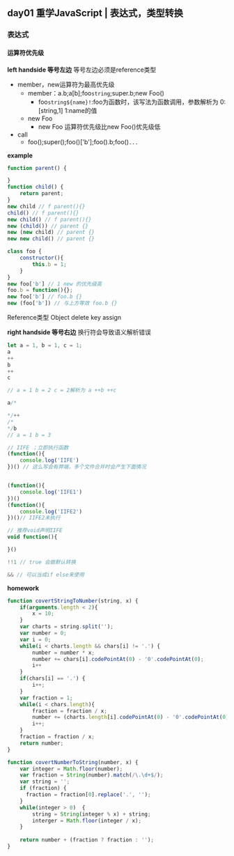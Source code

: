 ## day01 重学JavaScript | 表达式，类型转换

### 表达式
#### 运算符优先级 
**left handside 等号左边**
等号左边必须是reference类型  
- member，new运算符为最高优先级
  - member：a.b;a[b];foo`string`;super.b;new Foo()
    - foo`string${name}!`:foo为函数时，该写法为函数调用，参数解析为 0:[string,1] 1:name的值
  - new Foo
    - new Foo 运算符优先级比new Foo()优先级低 
- call
  - foo();super();foo()['b'];foo().b;foo()`...`

**example**
```js
function parent() {

}
function child() {
    return parent;
}
new child // f parent(){}
child() // f parent(){}
new child() // f parent(){}
new (child()) // parent {}
new (new child) // parent {}
new new child() // parent {}

class foo {
    constructor(){
        this.b = 1;
    }
}
new foo['b'] // 1 new 的优先级高
foo.b = function(){};
new foo['b'] // foo.b {}
new (foo['b']) // 与上方等效 foo.b {}
```
Reference类型
Object delete
key    assign

**right handside 等号右边**
换行符会导致语义解析错误
```js
let a = 1, b = 1, c = 1;
a
++
b
++
c

// a = 1 b = 2 c = 2解析为 a ++b ++c

a/*

*/++
/*
*/b
// a = 1 b = 3

// IIFE ；立即执行函数
(function(){
    console.log('IIFE')
})() // 这么写会有弊端，多个文件合并时会产生下面情况


(function(){
    console.log('IIFE1')
})()
(function(){
    console.log('IIFE2')
})()// IIFE2未执行

// 推荐void声明IIFE
void function(){

}()

!!1 // true 会做默认转换

&& // 可以当成if else来使用
```

**homework**
```js
function covertStringToNumber(string, x) {
    if(arguments.length < 2){
        x = 10;
    }
    var charts = string.split('');
    var number = 0;
    var i = 0;
    while(i < charts.length && chars[i] != '.') {
        number = number * x;
        number += chars[i].codePointAt(0) - '0'.codePointAt(0);
        i++
    }
    if(chars[i] == '.') {
        i++;
    }
    var fraction = 1;
    while(i < chars.length){
        fraction = fraction / x;
        number += (charts.length[i].codePointAt(0) - '0'.codePointAt(0)) * fraction;
        i++;
    }
    fraction = fraction / x;
    return number;
}

function covertNumberToString(number, x) {
    var integer = Math.floor(number);
    var fraction = String(number).match(/\.\d+$/);
    var string = '';
    if (fraction) {
      fraction = fraction[0].replace('.', '');
    }
    while(integer > 0)  {
        string = String(integer % x) + string;
        interger = Math.floor(integer / x);
    }
  
    return number + (fraction ? fraction : '');
}
```